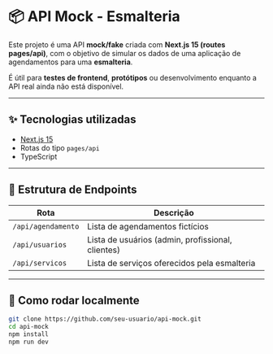 # 📦 API Mock - Esmalteria

Este projeto é uma API **mock/fake** criada com **Next.js 15 (routes pages/api)**, com o objetivo de simular os dados de uma aplicação de agendamentos para uma **esmalteria**.

É útil para **testes de frontend**, **protótipos** ou desenvolvimento enquanto a API real ainda não está disponível.

---

## ✨ Tecnologias utilizadas

- [Next.js 15](https://nextjs.org/)
- Rotas do tipo `pages/api`
- TypeScript

---

## 📁 Estrutura de Endpoints

| Rota               | Descrição                                         |
| ------------------ | ------------------------------------------------- |
| `/api/agendamento` | Lista de agendamentos fictícios                   |
| `/api/usuarios`    | Lista de usuários (admin, profissional, clientes) |
| `/api/servicos`    | Lista de serviços oferecidos pela esmalteria      |

---

## 🚀 Como rodar localmente

```bash
git clone https://github.com/seu-usuario/api-mock.git
cd api-mock
npm install
npm run dev
```

